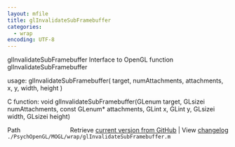 ```yaml
---
layout: mfile
title: glInvalidateSubFramebuffer
categories:
  - wrap
encoding: UTF-8
---
```


glInvalidateSubFramebuffer  Interface to OpenGL function glInvalidateSubFramebuffer  

usage:  glInvalidateSubFramebuffer( target, numAttachments, attachments, x, y, width, height )  

C function:  void glInvalidateSubFramebuffer(GLenum target, GLsizei numAttachments, const GLenum\* attachments, GLint x, GLint y, GLsizei width, GLsizei height)  


<div class="code_header" style="text-align:right;">
  <span style="float:left;">Path&nbsp;&nbsp;</span> <span class="counter">Retrieve <a href=
  "https://raw.github.com/Psychtoolbox-3/Psychtoolbox-3/beta/./PsychOpenGL/MOGL/wrap/glInvalidateSubFramebuffer.m">current version from GitHub</a> | View <a href=
  "https://github.com/Psychtoolbox-3/Psychtoolbox-3/commits/beta/./PsychOpenGL/MOGL/wrap/glInvalidateSubFramebuffer.m">changelog</a></span>
</div>
<div class="code">
  <code>./PsychOpenGL/MOGL/wrap/glInvalidateSubFramebuffer.m</code>
</div>
